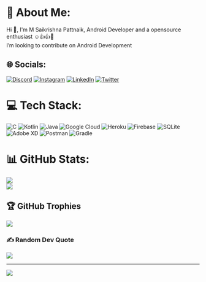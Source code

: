 # 💫 About Me:
Hi 👋, I'm M Saikrishna Pattnaik, Android Developer and a opensource enthusiast ☺️👍👍💞️<br> I’m looking to contribute on Android Development


## 🌐 Socials:
[![Discord](https://img.shields.io/badge/Discord-%237289DA.svg?logo=discord&logoColor=white)](https://discord.gg/jJJp8Mwk) [![Instagram](https://img.shields.io/badge/Instagram-%23E4405F.svg?logo=Instagram&logoColor=white)](https://instagram.com/kaiju837) [![LinkedIn](https://img.shields.io/badge/LinkedIn-%230077B5.svg?logo=linkedin&logoColor=white)](https://linkedin.com/in/m-saikrishna-pattnaik-261013211) [![Twitter](https://img.shields.io/badge/Twitter-%231DA1F2.svg?logo=Twitter&logoColor=white)](https://twitter.com/MSaikrishnaPat5) 

# 💻 Tech Stack:
![C](https://img.shields.io/badge/c-%2300599C.svg?style=for-the-badge&logo=c&logoColor=white) ![Kotlin](https://img.shields.io/badge/kotlin-%230095D5.svg?style=for-the-badge&logo=kotlin&logoColor=white) ![Java](https://img.shields.io/badge/java-%23ED8B00.svg?style=for-the-badge&logo=java&logoColor=white) ![Google Cloud](https://img.shields.io/badge/Google%20Cloud-%234285F4.svg?style=for-the-badge&logo=google-cloud&logoColor=white) ![Heroku](https://img.shields.io/badge/heroku-%23430098.svg?style=for-the-badge&logo=heroku&logoColor=white) ![Firebase](https://img.shields.io/badge/firebase-%23039BE5.svg?style=for-the-badge&logo=firebase) ![SQLite](https://img.shields.io/badge/sqlite-%2307405e.svg?style=for-the-badge&logo=sqlite&logoColor=white) ![Adobe XD](https://img.shields.io/badge/Adobe%20XD-470137?style=for-the-badge&logo=Adobe%20XD&logoColor=#FF61F6) ![Postman](https://img.shields.io/badge/Postman-FF6C37?style=for-the-badge&logo=postman&logoColor=white) ![Gradle](https://img.shields.io/badge/Gradle-02303A.svg?style=for-the-badge&logo=Gradle&logoColor=white)
# 📊 GitHub Stats:
![](https://github-readme-stats.vercel.app/api?username=blezDev&theme=dark&hide_border=false&include_all_commits=true&count_private=true)<br/>
![](https://github-readme-streak-stats.herokuapp.com/?user=blezDev&theme=dark&hide_border=false)<br/>


## 🏆 GitHub Trophies
![](https://github-profile-trophy.vercel.app/?username=blezDev&theme=radical&no-frame=false&no-bg=true&margin-w=4)

### ✍️ Random Dev Quote
![](https://quotes-github-readme.vercel.app/api?type=horizontal&theme=radical)

---
[![](https://visitcount.itsvg.in/api?id=blezDev&icon=0&color=0)](https://visitcount.itsvg.in)

<!-- Proudly created with GPRM ( https://gprm.itsvg.in ) -->

